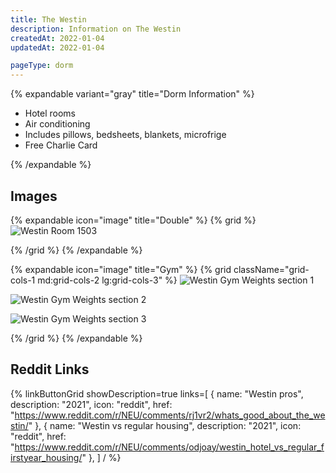 ```yaml
---
title: The Westin
description: Information on The Westin
createdAt: 2022-01-04
updatedAt: 2022-01-04

pageType: dorm
---
```


{% expandable variant="gray" title="Dorm Information" %}

- Hotel rooms
- Air conditioning
- Includes pillows, bedsheets, blankets, microfrige
- Free Charlie Card

{% /expandable %}

## Images

{% expandable icon="image" title="Double" %}
{% grid %}
![Westin Room 1503](/housing/the-westin/room1.jpg)

{% /grid %}
{% /expandable %}

{% expandable icon="image" title="Gym" %}
{% grid className="grid-cols-1 md:grid-cols-2 lg:grid-cols-3" %}
![Westin Gym Weights section 1](/housing/the-westin/weights1.jpg)

![Westin Gym Weights section 2](/housing/the-westin/weights2.jpg)

![Westin Gym Weights section 3](/housing/the-westin/weights3.jpg)

{% /grid %}
{% /expandable %}

## Reddit Links

{% linkButtonGrid
  showDescription=true
  links=[
    { name: "Westin pros", description: "2021", icon: "reddit", href: "https://www.reddit.com/r/NEU/comments/rj1vr2/whats_good_about_the_westin/" },
    { name: "Westin vs regular housing", description: "2021", icon: "reddit", href: "https://www.reddit.com/r/NEU/comments/odjoay/westin_hotel_vs_regular_firstyear_housing/" },
  ] / %}
